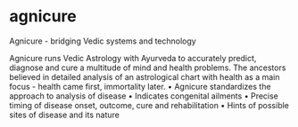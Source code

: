 # agnicure
Agnicure - bridging Vedic systems and technology

Agnicure runs Vedic Astrology with Ayurveda to accurately predict, diagnose and cure a multitude of mind and health problems. The ancestors believed in detailed analysis of an astrological chart with health as a main focus - health came first, immortality later. 
•	Agnicure standardizes the approach to analysis of disease
•	Indicates congenital ailments
•	Precise timing of disease onset, outcome, cure and rehabilitation
•	Hints of possible sites of disease and its nature
